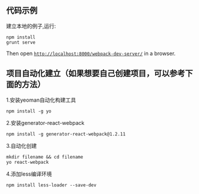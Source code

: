 ## 代码示例

建立本地的例子,运行:
```
npm install
grunt serve
```

Then open [`http://localhost:8000/webpack-dev-server/`](http://localhost:8000/webpack-dev-server/) in a browser.



## 项目自动化建立（如果想要自己创建项目，可以参考下面的方法）
1.安装yeoman自动化构建工具
```
npm install -g yo
```
2.安装generator-react-webpack
```
npm install -g generator-react-webpack@1.2.11
```

3.自动化创建
```
mkdir filename && cd filename
yo react-webpack 
```
4.添加less编译环境
```
npm install less-loader --save-dev
```
